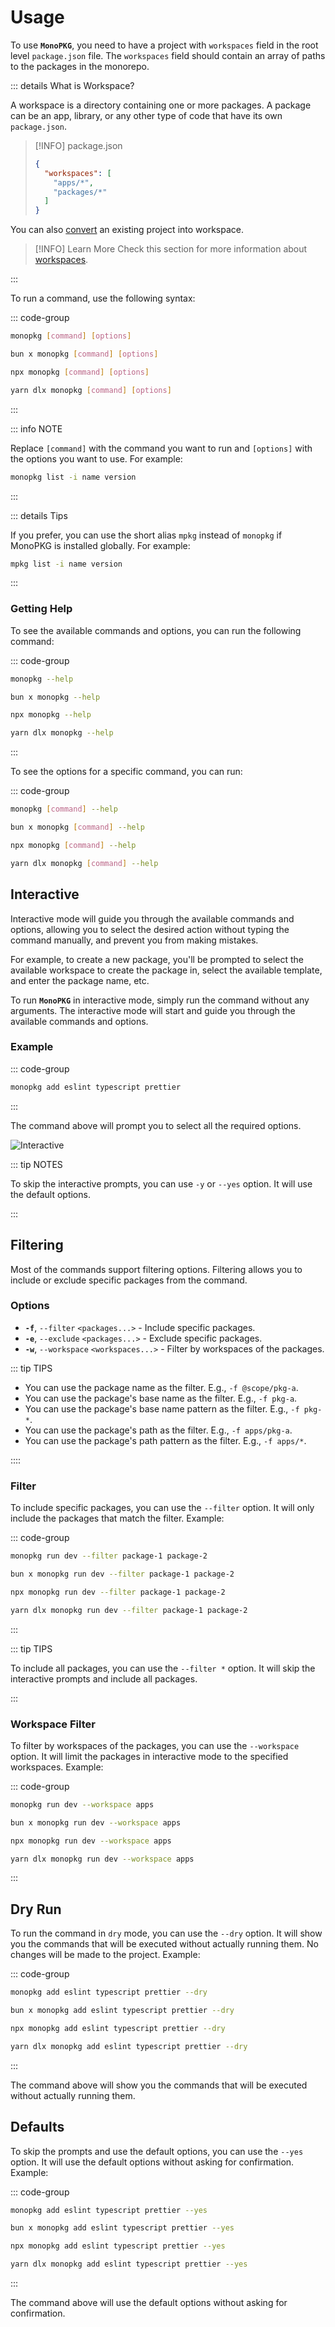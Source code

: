 # Usage

To use **`MonoPKG`**, you need to have a project with `workspaces` field in the root level `package.json` file. The
`workspaces` field should contain an array of paths to the packages in the monorepo.

::: details What is Workspace?

A workspace is a directory containing one or more packages. A package can be an app, library, or any other type of code
that have its own `package.json`.

> [!INFO] package.json
> ```json
> {
>   "workspaces": [
>     "apps/*",
>     "packages/*"
>   ]
> }
> ```

You can also [convert](../guides/add-space) an existing project into workspace.

> [!INFO] Learn More
> Check this section for more information about [workspaces](https://docs.npmjs.com/cli/v7/using-npm/workspaces).

:::

To run a command, use the following syntax:

::: code-group

```sh [Global]
monopkg [command] [options]
```

```sh [Bun]
bun x monopkg [command] [options]
```

```sh [NPM]
npx monopkg [command] [options]
```

```sh [Yarn]
yarn dlx monopkg [command] [options]
```

:::

::: info NOTE

Replace `[command]` with the command you want to run and `[options]` with the options you want to use. For example:

```sh
monopkg list -i name version
```

:::

::: details Tips

If you prefer, you can use the short alias `mpkg` instead of `monopkg` if MonoPKG is installed globally. For example:

```sh
mpkg list -i name version
```

:::

### Getting Help

To see the available commands and options, you can run the following command:

::: code-group

```sh [Global]
monopkg --help
```

```sh [Bun]
bun x monopkg --help
```

```sh [NPM]
npx monopkg --help
```

```sh [Yarn]
yarn dlx monopkg --help
```

:::

To see the options for a specific command, you can run:

::: code-group

```sh [Global]
monopkg [command] --help
```

```sh [Bun]
bun x monopkg [command] --help
```

```sh [NPM]
npx monopkg [command] --help
```

```sh [Yarn]
yarn dlx monopkg [command] --help
```

## Interactive

Interactive mode will guide you through the available commands and options, allowing you to select the desired action
without typing the command manually, and prevent you from making mistakes.

For example, to create a new package, you'll be prompted to select the available workspace to create the package in,
select the available template, and enter the package name, etc.

To run **`MonoPKG`** in interactive mode, simply run the command without any arguments. The interactive mode will start
and guide you through the available commands and options.

### Example

::: code-group

```sh [Interactive]
monopkg add eslint typescript prettier
```

:::

The command above will prompt you to select all the required options.

![Interactive](/interactive.jpg)

::: tip NOTES

To skip the interactive prompts, you can use `-y` or `--yes` option. It will use the default options. 

:::

## Filtering

Most of the commands support filtering options. Filtering allows you to include or exclude specific packages from the command.

### Options

- **`-f`**, `--filter` `<packages...>` - Include specific packages.
- **`-e`**, `--exclude` `<packages...>` - Exclude specific packages.
- **`-w`**, `--workspace` `<workspaces...>` - Filter by workspaces of the packages.

::: tip TIPS

- You can use the package name as the filter. E.g., `-f @scope/pkg-a`.
- You can use the package's base name as the filter. E.g., `-f pkg-a`.
- You can use the package's base name pattern as the filter. E.g., `-f pkg-*`.
- You can use the package's path as the filter. E.g., `-f apps/pkg-a`.
- You can use the package's path pattern as the filter. E.g., `-f apps/*`.

::::

### Filter

To include specific packages, you can use the `--filter` option. It will only include the packages that match the filter. Example:

::: code-group

```sh [Global]
monopkg run dev --filter package-1 package-2
```

```sh [Bun]
bun x monopkg run dev --filter package-1 package-2
```

```sh [NPM]
npx monopkg run dev --filter package-1 package-2
```

```sh [Yarn]
yarn dlx monopkg run dev --filter package-1 package-2
```

:::

::: tip TIPS

To include all packages, you can use the `--filter *` option. It will skip the interactive prompts and include all packages.

:::

### Workspace Filter

To filter by workspaces of the packages, you can use the `--workspace` option. It will limit the packages in interactive mode to the specified workspaces. Example:

::: code-group

```sh [Global]
monopkg run dev --workspace apps
```

```sh [Bun]
bun x monopkg run dev --workspace apps
```

```sh [NPM]
npx monopkg run dev --workspace apps
```

```sh [Yarn]
yarn dlx monopkg run dev --workspace apps
```

:::

## Dry Run

To run the command in `dry` mode, you can use the `--dry` option. It will show you the commands that will be executed without actually running them. No changes will be made to the project. Example:

::: code-group

```sh [Global]
monopkg add eslint typescript prettier --dry
```

```sh [Bun]
bun x monopkg add eslint typescript prettier --dry
```

```sh [NPM]
npx monopkg add eslint typescript prettier --dry
```

```sh [Yarn]
yarn dlx monopkg add eslint typescript prettier --dry
```

:::

The command above will show you the commands that will be executed without actually running them.

## Defaults

To skip the prompts and use the default options, you can use the `--yes` option. It will use the default options without asking for confirmation. Example:

::: code-group

```sh [Global]
monopkg add eslint typescript prettier --yes
```

```sh [Bun]
bun x monopkg add eslint typescript prettier --yes
```

```sh [NPM]
npx monopkg add eslint typescript prettier --yes
```

```sh [Yarn]
yarn dlx monopkg add eslint typescript prettier --yes
```

:::

The command above will use the default options without asking for confirmation.
